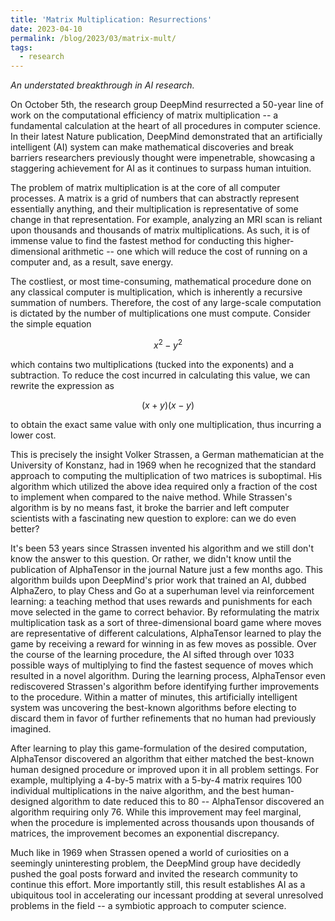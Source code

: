 ```yaml
---
title: 'Matrix Multiplication: Resurrections'
date: 2023-04-10
permalink: /blog/2023/03/matrix-mult/
tags:
  - research
---
```

*An understated breakthrough in AI research.*

On October 5th, the research group DeepMind resurrected a 50-year line of work on the computational efficiency of matrix multiplication -- a fundamental calculation at the heart of all procedures in computer science. In their latest Nature publication, DeepMind demonstrated that an artificially intelligent (AI) system can make mathematical discoveries and break barriers researchers previously thought were impenetrable, showcasing a staggering achievement for AI as it continues to surpass human intuition.

The problem of matrix multiplication is at the core of all computer processes. A matrix is a grid of numbers that can abstractly represent essentially anything, and their multiplication is representative of some change in that representation. For example, analyzing an MRI scan is reliant upon thousands and thousands of matrix multiplications. As such, it is of immense value to find the fastest method for conducting this higher-dimensional arithmetic -- one which will reduce the cost of running on a computer and, as a result, save energy.

The costliest, or most time-consuming, mathematical procedure done on any classical computer is multiplication, which is inherently a recursive summation of numbers. Therefore, the cost of any large-scale computation is dictated by the number of multiplications one must compute. Consider the simple equation

$$x^2 - y^2$$

which contains two multiplications (tucked into the exponents) and a subtraction. To reduce the cost incurred in calculating this value, we can rewrite the expression as 

$$(x+y)(x-y)$$

to obtain the exact same value with only one multiplication, thus incurring a lower cost. 

This is precisely the insight Volker Strassen, a German mathematician at the University of Konstanz, had in 1969 when he recognized that the standard approach to computing the multiplication of two matrices is suboptimal. His algorithm which utilized the above idea required only a fraction of the cost to implement when compared to the naive method. While Strassen's algorithm is by no means fast, it broke the barrier and left computer scientists with a fascinating new question to explore: can we do even better?

It's been 53 years since Strassen invented his algorithm and we still don't know the answer to this question. Or rather, we didn't know until the publication of AlphaTensor in the journal Nature just a few months ago. This algorithm builds upon DeepMind's prior work that trained an AI, dubbed AlphaZero, to play Chess and Go at a superhuman level via reinforcement learning: a teaching method that uses rewards and punishments for each move selected in the game to correct behavior. By reformulating the matrix multiplication task as a sort of three-dimensional board game where moves are representative of different calculations, AlphaTensor learned to play the game by receiving a reward for winning in as few moves as possible. Over the course of the learning procedure, the AI sifted through over 1033 possible ways of multiplying to find the fastest sequence of moves which resulted in a novel algorithm. During the learning process, AlphaTensor even rediscovered Strassen's algorithm before identifying further improvements to the procedure. Within a matter of minutes, this artificially intelligent system was uncovering the best-known algorithms before electing to discard them in favor of further refinements that no human had previously imagined.

After learning to play this game-formulation of the desired computation, AlphaTensor discovered an algorithm that either matched the best-known human designed procedure or improved upon it in all problem settings. For example, multiplying a 4-by-5 matrix with a 5-by-4 matrix requires 100 individual multiplications in the naive algorithm, and the best human-designed algorithm to date reduced this to 80 -- AlphaTensor discovered an algorithm requiring only 76. While this improvement may feel marginal, when the procedure is implemented across thousands upon thousands of matrices, the improvement becomes an exponential discrepancy. 

Much like in 1969 when Strassen opened a world of curiosities on a seemingly uninteresting problem, the DeepMind group have decidedly pushed the goal posts forward and invited the research community to continue this effort. More importantly still, this result establishes AI as a ubiquitous tool in accelerating our incessant prodding at several unresolved problems in the field -- a symbiotic approach to computer science.
